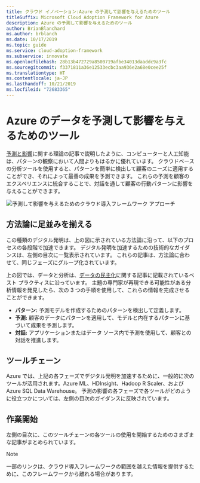 ```yaml
---
title: クラウド イノベーション:Azure の予測して影響を与えるためのツール
titleSuffix: Microsoft Cloud Adoption Framework for Azure
description: Azure の予測して影響を与えるためのツール
author: BrianBlanchard
ms.author: brblanch
ms.date: 10/17/2019
ms.topic: guide
ms.service: cloud-adoption-framework
ms.subservice: innovate
ms.openlocfilehash: 28b13b472729a8500719afbe34013daaddc9a3fc
ms.sourcegitcommit: f3371811a36e12533ecbc3aa936e2a68e0cee25f
ms.translationtype: HT
ms.contentlocale: ja-JP
ms.lasthandoff: 10/21/2019
ms.locfileid: "72683365"
---
```

# <a name="tools-to-predict-and-influence-data-in-azure"></a>Azure のデータを予測して影響を与えるためのツール

[予測と影響](../considerations/predict.md)に関する理論の記事で説明したように、コンピューターと人工知能は、パターンの観察において人間よりもはるかに優れています。 クラウドベースの分析ツールを使用すると、パターンを簡単に検出して顧客のニーズに適用することができ、それによって最善の成果を予測できます。 これらの予測を顧客のエクスペリエンスに統合することで、対話を通して顧客の行動パターンに影響を与えることができます。

![予測して影響を与えるためのクラウド導入フレームワーク アプローチ](../../_images/innovate/predict-and-influence.png)

## <a name="alignment-to-the-methodology"></a>方法論に足並みを揃える

この種類のデジタル発明は、上の図に示されている方法論に沿って、以下のプロセスの各段階で加速できます。 デジタル発明を加速するための技術的なガイダンスは、左側の目次に一覧表示されています。 これらの記事は、方法論に合わせて、同じフェーズにグループ化されています。

上の図では、データと分析は、[データの民主化](./data.md)に関する記事に記載されているベスト プラクティスに沿っています。 主題の専門家が再現できる可能性がある分析情報を発見したら、次の 3 つの手順を使用して、これらの情報を完成させることができます。

- **パターン:** 予測モデルを作成するためのパターンを検出して定義します。
- **予測:** 顧客のデータにパターンを適用して、モデルと内在するパターンに基づいて成果を予測します。
- **対話:** アプリケーションまたはデータ ソース内で予測を使用して、顧客との対話を推進します。

## <a name="toolchain"></a>ツールチェーン

Azure では、上記の各フェーズでデジタル発明を加速するために、一般的に次のツールが活用されます。Azure ML、HDInsight、Hadoop R Scaler、および Azure SQL Data Warehouse。 予測の影響の各フェーズで各ツールがどのように役立つかについては、左側の目次のガイダンスに反映されています。

## <a name="get-started"></a>作業開始

左側の目次に、このツールチェーンの各ツールの使用を開始するためのさまざまな記事がまとめられています。

> [!NOTE]
> 一部のリンクは、クラウド導入フレームワークの範囲を越えた情報を提供するために、このフレームワークから離れる場合があります。

